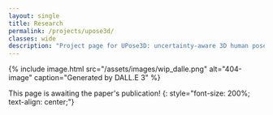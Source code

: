 ```yaml
---
layout: single
title: Research
permalink: /projects/upose3d/
classes: wide
description: "Project page for UPose3D: uncertainty-aware 3D human pose estimation with cross-view and temporal cues."
---
```


{% include image.html
    src="/assets/images/wip_dalle.png"
    alt="404-image"
    caption="Generated by DALL.E 3"
%}

This page is awaiting the paper's publication! 
{: style="font-size: 200%; text-align: center;"}
